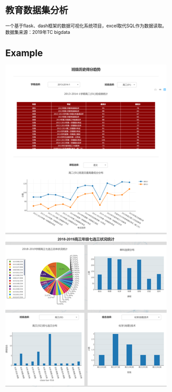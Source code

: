 # 教育数据集分析
一个基于flask、dash框架的数据可视化系统项目，excel取代SQL作为数据读取。
数据集来源：2019年TC bigdata


# Example
![Image](https://github.com/yujunhuics/gzu_data_visual/blob/main/example.png)
